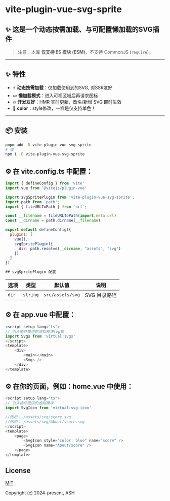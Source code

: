 
# vite-plugin-vue-svg-sprite 

## ✨ **这是一个动态按需加载**、**与可配置懒加载的SVG插件**

> 注意：本库 **仅支持 ES 模块 (ESM)**，不支持 CommonJS (`require`)。
  

---

## ✨ 特性

- ⚡ **动态按需加载**：仅加载使用到的SVG, 对SSR友好
- 💤 **懒加载模式**：进入可视区域后再请求图标  
- 🔥 **开发友好**：HMR 实时更新，改名/新增 SVG 即时生效  
- 💄 **color**：style修改，一样是仅支持单色！

---

## 📦 安装

```bash
pnpm add -D vite-plugin-vue-svg-sprite
# 或
npm i -D vite-plugin-vue-svg-sprite
```


## ⚙️ 在 vite.config.ts 中配置：
```js
import { defineConfig } from 'vite'
import vue from '@vitejs/plugin-vue'

import svgSpritePlugin from 'vite-plugin-vue-svg-sprite';
import path from 'path';
import { fileURLToPath } from 'url';

const __filename = fileURLToPath(import.meta.url)
const __dirname = path.dirname(__filename)

export default defineConfig({
  plugins: [
    vue(),
    svgSpritePlugin({
      dir: path.resolve(__dirname, "assets", "svg")
    })
  ]
})

## svgSpritePlugin 配置
```
| 选项                | 类型                        | 默认值               | 说明                              |
| ----------------- | ------------------------- | ----------------- | ------------------------------- |
| `dir`             | `string`                  | `src/assets/svg`  | SVG 目录路径                        |


## ⚙️ 在 app.vue 中配置：
```js
<script setup lang="ts">
// 引入插件提供的虚拟模块svg集
import Svgs from 'virtual:svgs'
</script>
<template>
    <div>
        <main></main>
        <Svgs />
    </div>
</template>
```


## ⚙️ 在你的页面，例如：home.vue 中使用：
```js
<script setup lang="ts">
// 引入插件提供的虚拟模块
import SvgIcon from 'virtual:svg-icon'

//例如： /assets/svg/score.svg
//例如： /assets/svg/About/score.svg
</script>
<template>
    <page>
        <SvgIcon style="color: blue" name="score" />
        <SvgIcon name="About/score" />
    </page>
</template>
```

<!-- == -->

## License

[MIT](https://opensource.org/licenses/MIT)

Copyright (c) 2024-present, ASH


